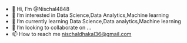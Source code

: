 - 👋 Hi, I’m @Nischal4848
- 👀 I’m interested in Data Science,Data Analytics,Machine learning
- 🌱 I’m currently learning Data Science,Data analytics,Machine learning
- 💞️ I’m looking to collaborate on ...
- 📫 How to reach me nischaldhakal36@gmail.com

<!---
Nischal4848/Nischal4848 is a ✨ special ✨ repository because its `README.md` (this file) appears on your GitHub profile.
You can click the Preview link to take a look at your changes.
--->
